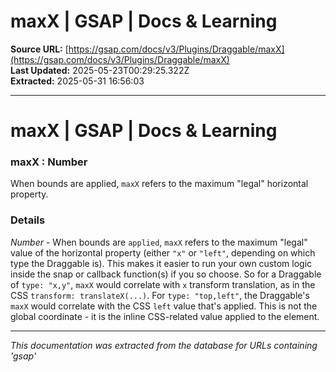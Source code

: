 # maxX | GSAP | Docs & Learning

**Source URL:** [https://gsap.com/docs/v3/Plugins/Draggable/maxX](https://gsap.com/docs/v3/Plugins/Draggable/maxX)  
**Last Updated:** 2025-05-23T00:29:25.322Z  
**Extracted:** 2025-05-31 16:56:03

---

# maxX | GSAP | Docs & Learning

### maxX : Number

When bounds are applied, `maxX` refers to the maximum "legal" horizontal property.

### Details[​](#details "Direct link to Details")

_Number_ - When bounds are `applied`, `maxX` refers to the maximum "legal" value of the horizontal property (either `"x"` or `"left"`, depending on which type the Draggable is). This makes it easier to run your own custom logic inside the snap or callback function(s) if you so choose. So for a Draggable of `type: "x,y"`, `maxX` would correlate with `x` transform translation, as in the CSS `transform: translateX(...)`. For `type: "top,left"`, the Draggable's `maxX` would correlate with the CSS `left` value that's applied. This is not the global coordinate - it is the inline CSS-related value applied to the element.

---

*This documentation was extracted from the database for URLs containing 'gsap'*
